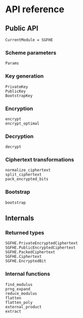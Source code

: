 # API reference

## Public API

```@meta
CurrentModule = SGFHE
```

### Scheme parameters

```@docs
Params
```

### Key generation

```@docs
PrivateKey
PublicKey
BootstrapKey
```

### Encryption

```@docs
encrypt
encrypt_optimal
```

### Decryption

```@docs
decrypt
```

### Ciphertext transformations

```@docs
normalize_ciphertext
split_ciphertext
pack_encrypted_bits
```

### Bootstrap

```@docs
bootstrap
```

## Internals

### Returned types

```@docs
SGFHE.PrivateEncryptedCiphertext
SGFHE.PublicEncryptedCiphertext
SGFHE.PackedCiphertext
SGFHE.Ciphertext
SGFHE.EncryptedBit
```

### Internal functions

```@docs
find_modulus
prng_expand
reduce_modulus
flatten
flatten_poly
external_product
extract
```
